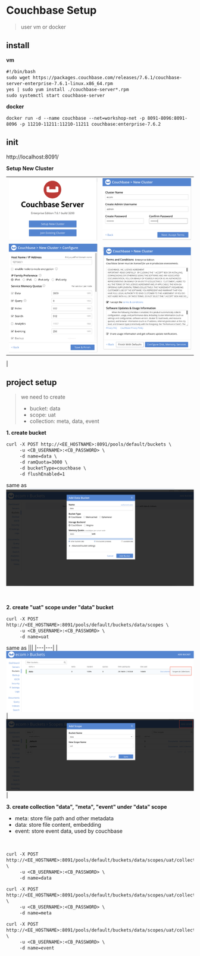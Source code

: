 # Couchbase Setup

>user vm or docker

## install

**vm**
```
#!/bin/bash
sudo wget https://packages.couchbase.com/releases/7.6.1/couchbase-server-enterprise-7.6.1-linux.x86_64.rpm
yes | sudo yum install ./couchbase-server*.rpm
sudo systemctl start couchbase-server
```

**docker**
```
docker run -d --name couchbase --net=workshop-net -p 8091-8096:8091-8096 -p 11210-11211:11210-11211 couchbase:enterprise-7.6.2
```


## init

http://localhost:8091/

**Setup New Cluster**

|       |   |
|  ----  | ----  |
|![couchbase_new_cluster](/static/images/couchbase_new_cluster.png) | ![couchbase_cluster_info](/static/images/couchbase_cluster_info.png)|
|![couchbase_cluster_config](/static/images/couchbase_cluster_config.png)|![couchbase_cluster_terms](/static/images/couchbase_cluster_terms.png)
|

## project setup

> we need to create
> - bucket: data
> - scope: uat
> - collection: meta, data, event

**1. create bucket**

```
curl -X POST http://<EE_HOSTNAME>:8091/pools/default/buckets \
     -u <CB_USERNAME>:<CB_PASSWORD> \
     -d name=data \
     -d ramQuota=3000 \
     -d bucketType=couchbase \
     -d flushEnabled=1
```

same as
![couchbase_create_bucket](/static/images/couchbase_create_bucket.png)

<br>

**2. create "uat" scope under "data" bucket**
```
curl -X POST http://<EE_HOSTNAME>:8091/pools/default/buckets/data/scopes \
     -u <CB_USERNAME>:<CB_PASSWORD> \
     -d name=uat
```

same as
|||
|---|---|
|![couchbase_create_scope1](/static/images/couchbase_create_scope1.png)|![couchbase_create_scope2](/static/images/couchbase_create_scope2.png)|


**3. create collection "data", "meta", "event" under "data" scope**

- meta: store file path and other metadata
- data: store file content, embedding
- event: store event data, used by couchbase

<br>

```
curl -X POST http://<EE_HOSTNAME>:8091/pools/default/buckets/data/scopes/uat/collections \
     -u <CB_USERNAME>:<CB_PASSWORD> \
     -d name=data
```
```
curl -X POST http://<EE_HOSTNAME>:8091/pools/default/buckets/data/scopes/uat/collections \
     -u <CB_USERNAME>:<CB_PASSWORD> \
     -d name=meta
```
```
curl -X POST http://<EE_HOSTNAME>:8091/pools/default/buckets/data/scopes/uat/collections \
     -u <CB_USERNAME>:<CB_PASSWORD> \
     -d name=event
```